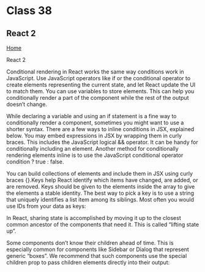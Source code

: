 # Class 38

## React 2

[Home](https://daviey52.github.io/reading-notes/)

React 2

Conditional rendering in React works the same way conditions work in JavaScript. Use JavaScript operators like if or the conditional operator to create elements representing the current state, and let React update the UI to match them. You can use variables to store elements. This can help you conditionally render a part of the component while the rest of the output doesn’t change.

While declaring a variable and using an if statement is a fine way to conditionally render a component, sometimes you might want to use a shorter syntax. There are a few ways to inline conditions in JSX, explained below. You may embed expressions in JSX by wrapping them in curly braces. This includes the JavaScript logical && operator. It can be handy for conditionally including an element. Another method for conditionally rendering elements inline is to use the JavaScript conditional operator condition ? true : false.

You can build collections of elements and include them in JSX using curly braces {}.Keys help React identify which items have changed, are added, or are removed. Keys should be given to the elements inside the array to give the elements a stable identity. The best way to pick a key is to use a string that uniquely identifies a list item among its siblings. Most often you would use IDs from your data as keys:

In React, sharing state is accomplished by moving it up to the closest common ancestor of the components that need it. This is called “lifting state up”.

Some components don’t know their children ahead of time. This is especially common for components like Sidebar or Dialog that represent generic “boxes”. We recommend that such components use the special children prop to pass children elements directly into their output:
